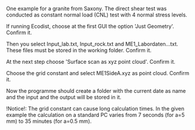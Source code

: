 One example for a granite from Saxony. The direct shear test was conducted as constant normal load (CNL) test with 4 normal stress levels.

If running Ecodist, choose at the first GUI the option 'Just Geometry'. Confirm it. 

Then you select Input_lab.txt, Input_rock.txt and ME1_Labordaten...txt. These files must be stored in the working folder. Confirm it.

At the next step choose 'Surface scan as xyz point cloud'. Confirm it.

Choose the grid constant and select ME1SideA.xyz as point cloud. Confirm it.

Now the programme should create a folder with the current date as name and the input and the output will be stored in it.

!Notice!: The grid constant can cause long calculation times. In the given example the calculation on a standard PC varies from 7 seconds (for a=5 mm) to 35 minutes (for a=0.5 mm).
